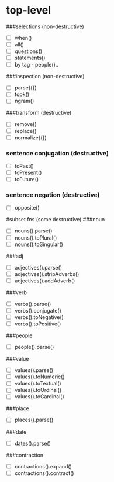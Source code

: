
# top-level
###selections  (non-destructive)
* [ ] when()
* [ ] all()
* [ ] questions()
* [ ] statements()
* [ ] by tag - people()..

###inspection  (non-destructive)
* [ ] parse({})
* [ ] topk()
* [ ] ngram()

###transform (destructive)
* [ ] remove()
* [ ] replace()
* [ ] normalize({})

### sentence conjugation (destructive)
* [ ] toPast()
* [ ] toPresent()
* [ ] toFuture()

### sentence negation (destructive)
* [ ] opposite()

#subset fns (some destructive)
###noun
* [ ] nouns().parse()
* [ ] nouns().toPlural()
* [ ] nouns().toSingular()

###adj
* [ ] adjectives().parse()
* [ ] adjectives().stripAdverbs()
* [ ] adjectives().addAdverb()

###verb
* [ ] verbs().parse()
* [ ] verbs().conjugate()
* [ ] verbs().toNegative()
* [ ] verbs().toPositive()

###people
* [ ] people().parse()

###value
* [ ] values().parse()
* [ ] values().toNumeric()
* [ ] values().toTextual()
* [ ] values().toOrdinal()
* [ ] values().toCardinal()

###place
* [ ] places().parse()

###date
* [ ] dates().parse()

###contraction
* [ ] contractions().expand()
* [ ] contractions().contract()
